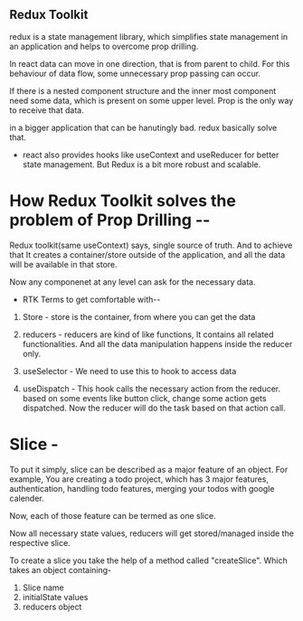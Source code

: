 ## Redux Toolkit

redux is a state management library, which simplifies state management in an application and helps to overcome prop drilling.

In react data can move in one direction, that is from parent to child. For this behaviour of data flow, some unnecessary prop passing can occur.

If there is a nested component structure and the inner most component need some data, which is present on some upper level. Prop is the only way to receive that data.

in a bigger application that can be hanutingly bad. redux basically solve that.

- react also provides hooks like useContext and useReducer for better state management. But Redux is a bit more robust and scalable.

# How Redux Toolkit solves the problem of Prop Drilling --

Redux toolkit(same useContext) says, single source of truth. And to achieve that It creates a container/store outside of the application, and all the data will be available in that store.

Now any componenet at any level can ask for the necessary data.

- RTK Terms to get comfortable with--

1. Store - store is the container, from where you can get the data

2. reducers - reducers are kind of like functions, It contains all related functionalities. And all the data manipulation happens inside the reducer only.

3. useSelector - We need to use this to hook to access data

4. useDispatch - This hook calls the necessary action from the reducer. based on some events like button click, change some action gets dispatched. Now the reducer will do the task based on that action call.

# Slice -

To put it simply, slice can be described as a major feature of an object. For example, You are creating a todo project, which has 3 major features, authentication, handling todo features, merging your todos with google calender.

Now, each of those feature can be termed as one slice.

Now all necessary state values, reducers will get stored/managed inside the respective slice.

To create a slice you take the help of a method called "createSlice".
Which takes an object containing-

1. Slice name
2. initialState values
3. reducers object

